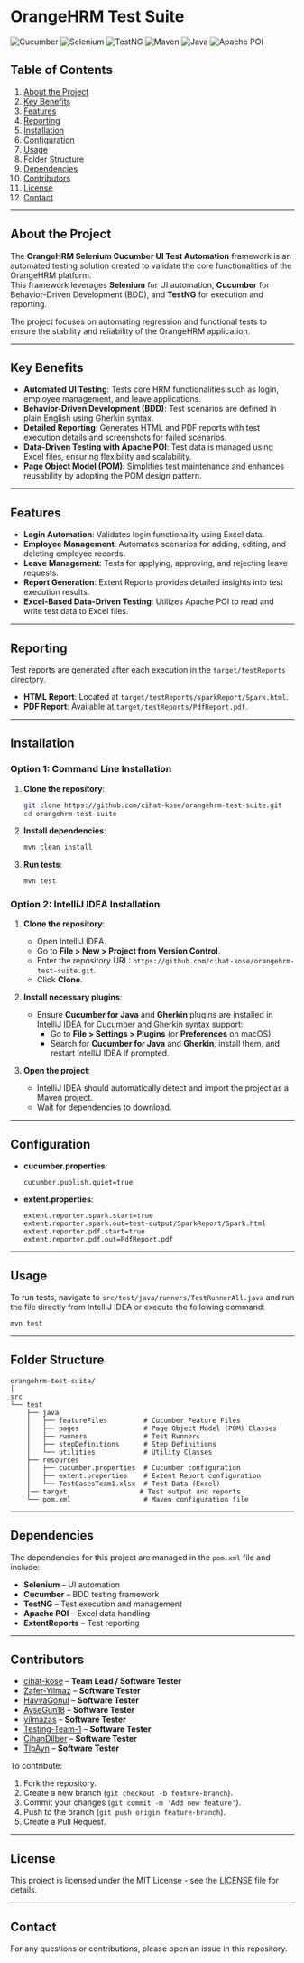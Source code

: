 # OrangeHRM Test Suite

![Cucumber](https://img.shields.io/badge/Cucumber-23D96C?style=for-the-badge&logo=cucumber&logoColor=white)
![Selenium](https://img.shields.io/badge/Selenium-43B02A?style=for-the-badge&logo=selenium&logoColor=white)
![TestNG](https://img.shields.io/badge/TestNG-FF7300?style=for-the-badge&logo=testng&logoColor=white)
![Maven](https://img.shields.io/badge/Maven-C71A36?style=for-the-badge&logo=apache-maven&logoColor=white)
![Java](https://img.shields.io/badge/Java-ED8B00?style=for-the-badge&logo=java&logoColor=white)
![Apache POI](https://img.shields.io/badge/Apache%20POI-231F20?style=for-the-badge&logo=apache&logoColor=white)

## Table of Contents
1. [About the Project](#about-the-project)
2. [Key Benefits](#key-benefits)
3. [Features](#features)
4. [Reporting](#reporting)
5. [Installation](#installation)
6. [Configuration](#configuration)
7. [Usage](#usage)
8. [Folder Structure](#folder-structure)
9. [Dependencies](#dependencies)
10. [Contributors](#contributors)
11. [License](#license)
12. [Contact](#contact)

---

## About the Project
The **OrangeHRM Selenium Cucumber UI Test Automation** framework is an automated testing solution created to validate the core functionalities of the OrangeHRM platform.  
This framework leverages **Selenium** for UI automation, **Cucumber** for Behavior-Driven Development (BDD), and **TestNG** for execution and reporting.  

The project focuses on automating regression and functional tests to ensure the stability and reliability of the OrangeHRM application.  

---

## Key Benefits
- **Automated UI Testing**: Tests core HRM functionalities such as login, employee management, and leave applications.  
- **Behavior-Driven Development (BDD)**: Test scenarios are defined in plain English using Gherkin syntax.  
- **Detailed Reporting**: Generates HTML and PDF reports with test execution details and screenshots for failed scenarios.  
- **Data-Driven Testing with Apache POI**: Test data is managed using Excel files, ensuring flexibility and scalability.  
- **Page Object Model (POM)**: Simplifies test maintenance and enhances reusability by adopting the POM design pattern.  

---

## Features
- **Login Automation**: Validates login functionality using Excel data.  
- **Employee Management**: Automates scenarios for adding, editing, and deleting employee records.  
- **Leave Management**: Tests for applying, approving, and rejecting leave requests.  
- **Report Generation**: Extent Reports provides detailed insights into test execution results.  
- **Excel-Based Data-Driven Testing**: Utilizes Apache POI to read and write test data to Excel files.  

---

## Reporting
Test reports are generated after each execution in the `target/testReports` directory.  
- **HTML Report**: Located at `target/testReports/sparkReport/Spark.html`.  
- **PDF Report**: Available at `target/testReports/PdfReport.pdf`.  

---

## Installation
### Option 1: Command Line Installation
1. **Clone the repository**:  
   ```bash
   git clone https://github.com/cihat-kose/orangehrm-test-suite.git
   cd orangehrm-test-suite
   ```  
2. **Install dependencies**:  
   ```bash
   mvn clean install
   ```  
3. **Run tests**:  
   ```bash
   mvn test
   ```  

### Option 2: IntelliJ IDEA Installation  
1. **Clone the repository**:  
   - Open IntelliJ IDEA.  
   - Go to **File > New > Project from Version Control**.  
   - Enter the repository URL: `https://github.com/cihat-kose/orangehrm-test-suite.git`.  
   - Click **Clone**.  

2. **Install necessary plugins**:  
   - Ensure **Cucumber for Java** and **Gherkin** plugins are installed in IntelliJ IDEA for Cucumber and Gherkin syntax support:  
     - Go to **File > Settings > Plugins** (or **Preferences** on macOS).  
     - Search for **Cucumber for Java** and **Gherkin**, install them, and restart IntelliJ IDEA if prompted.  

3. **Open the project**:  
   - IntelliJ IDEA should automatically detect and import the project as a Maven project.  
   - Wait for dependencies to download.  

---

## Configuration
- **cucumber.properties**:  
   ```properties
   cucumber.publish.quiet=true
   ```  
- **extent.properties**:  
   ```properties
   extent.reporter.spark.start=true
   extent.reporter.spark.out=test-output/SparkReport/Spark.html
   extent.reporter.pdf.start=true
   extent.reporter.pdf.out=PdfReport.pdf
   ```  

---

## Usage
To run tests, navigate to `src/test/java/runners/TestRunnerAll.java` and run the file directly from IntelliJ IDEA or execute the following command:  
```bash
mvn test
```

---

## Folder Structure
```
orangehrm-test-suite/
│
src  
└── test  
    ├── java  
    │   ├── featureFiles         # Cucumber Feature Files  
    │   ├── pages                # Page Object Model (POM) Classes  
    │   ├── runners              # Test Runners  
    │   ├── stepDefinitions      # Step Definitions  
    │   └── utilities            # Utility Classes  
    ├── resources  
    │   ├── cucumber.properties  # Cucumber configuration  
    │   ├── extent.properties    # Extent Report configuration  
    │   └── TestCasesTeam1.xlsx  # Test Data (Excel)  
    │── target                  # Test output and reports  
    └── pom.xml                  # Maven configuration file
```  

---

## Dependencies
The dependencies for this project are managed in the `pom.xml` file and include:  
- **Selenium** – UI automation  
- **Cucumber** – BDD testing framework  
- **TestNG** – Test execution and management  
- **Apache POI** – Excel data handling  
- **ExtentReports** – Test reporting  

---

## Contributors
- [cihat-kose](https://github.com/cihat-kose) – **Team Lead / Software Tester**  
- [Zafer-Yilmaz](https://github.com/Zafer-Yilmaz) – **Software Tester**  
- [HavvaGonul](https://github.com/HavvaGonul) – **Software Tester**  
- [AyseGun18](https://github.com/AyseGun18) – **Software Tester**  
- [yilmazas](https://github.com/yilmazas) – **Software Tester**  
- [Testing-Team-1](https://github.com/Testing-Team-1) – **Software Tester**  
- [CihanDilber](https://github.com/CihanDilber) – **Software Tester**  
- [TlpAyn](https://github.com/TlpAyn) – **Software Tester**  

To contribute:

1. Fork the repository.
2. Create a new branch (`git checkout -b feature-branch`).
3. Commit your changes (`git commit -m 'Add new feature'`).
4. Push to the branch (`git push origin feature-branch`).
5. Create a Pull Request.
---

## License
This project is licensed under the MIT License - see the [LICENSE](LICENSE) file for details.  

---

## Contact
For any questions or contributions, please open an issue in this repository.
